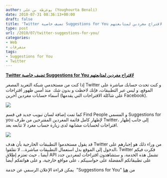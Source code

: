```yaml
---
author: يوغرطة بن علي (Youghourta Benali)
date: 2010-07-31 08:36:13+00:00
draft: false
title: 'Twitter تضيف خاصية Suggestions for You لاقتراح مغردين لمتابعتهم  '
type: post
url: /2010/07/twitter-suggestions-for-you/
categories:
- Web
- متفرقات
tags:
- Suggestions for You
- Twitter
---
```


**[Twitter تضيف خاصية Suggestions for You لاقتراح مغردين لمتابعتهم](http://www.it-scoop.com/2010/07/twitter-suggestions-for-you/)**




إذا كنت من مستخدمي شبكة التغريد المصغر Twitter و كنت تحدث حسابك مباشرة على الموقع، و ليس عبر التطبيقات، فإنك لاحظت و بدون شك  منذ أمس ظهور اقتراحات أسماء حسابات مغردين آخرين (على شاكلة الاقتراحات التي يقدمها Facebook).




[![](http://1.bp.blogspot.com/_hcnZ74EIM3A/TFMfdf8quGI/AAAAAAAAABY/WT-FAK2KicU/s1600/recommended_users.png)
](http://www.it-scoop.com/2010/07/twitter-suggestions-for-you/)


كما تمت إضافة لسان تبويب جديد في قسم Find People و المسمى Suggestions for you لإظهار كامل قائمة المغردين المقترحين من طرف Twitter، إلى جانب إظهار اقتراحات لحسابات مشابهة لدى زيارة حساب مغرد لا تتابعه بعد.


[![](http://3.bp.blogspot.com/_hcnZ74EIM3A/TFMfH5gOP_I/AAAAAAAAABQ/1o2qQ8FQQPI/s1600/similar_users.png)
](http://www.it-scoop.com/2010/07/twitter-suggestions-for-you/)


قد يقول مستخدموا التطبيقات الخارجية بأن هدف Twitter من وراء ذلك هو إجبارهم على الدخول إلى الموقع بدل استعمال التطبيقات مباشرة... لا تقلقوا، Twitter فكرت فيكم أيضا ، حيث تعتزم إطلاق API تشمل هذه الخدمة، و ستشاهدون اقتراحات لمغردين جدد على تطبيقاتكم المفضلة على حواسيبكم ، على مواقع خارجية، و على هواتفكم أيضا

يمكن قراءة الإعلان الرسمي عن خدمة  "Suggestions for You" من [هنا](http://blog.twitter.com/2010/07/discovering-who-to-follow.html)
